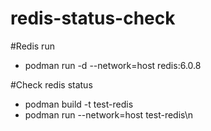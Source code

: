 # redis-status-check

#Redis run
* podman run -d --network=host redis:6.0.8

#Check redis status
* podman build -t test-redis
* podman run --network=host test-redis\n
